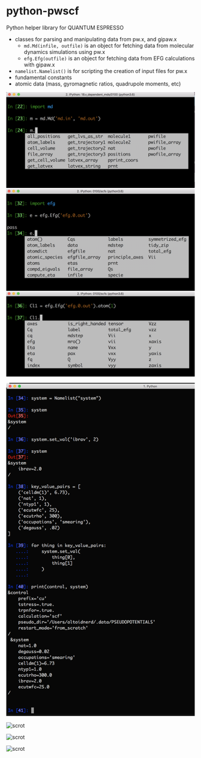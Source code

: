 # python-pwscf
Python helper library for QUANTUM ESPRESSO


* classes for parsing and manipulating data from pw.x, and gipaw.x
  - ```md.Md(infile, outfile)``` is an object for fetching data from molecular dynamics simulations using pw.x
  - ```efg.Efg(outfile)``` is an object for fetching data from EFG calculations with gipaw.x
* ```namelist.Namelist()``` is for scripting the creation of input files for pw.x
* fundamental constants
* atomic data (mass, gyromagnetic ratios, quadrupole moments, etc)

![scrot](./img/md_1.png "")
![scrot](./img/efg_1.png "")
![scrot](./img/efg_2.png "")

![scrot](./img/8.png "")



![scrot](./img/3.jpg "Just print the object or return it as a string - it looks legitimate.")


![scrot](./img/1.jpg "Just print the object or return it as a string - it looks legitimate.")


![scrot](./img/5.jpg "Just print the object or return it as a string - it looks legitimate.")

